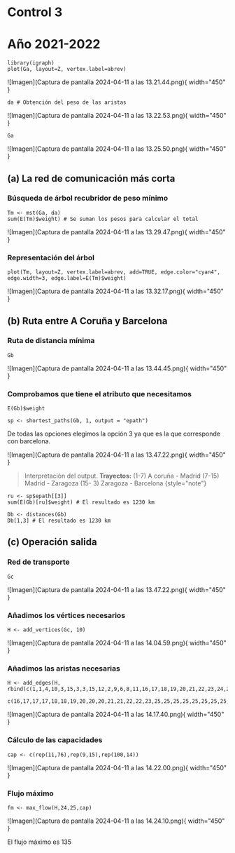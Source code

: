 # Control 3

# Año 2021-2022

``` 
library(igraph)
plot(Ga, layout=Z, vertex.label=abrev)
```

![Imagen](Captura de pantalla 2024-04-11 a las 13.21.44.png){ width="450" }

``` 
da # Obtención del peso de las aristas
```

![Imagen](Captura de pantalla 2024-04-11 a las 13.22.53.png){ width="450" }

```
Ga
```

![Imagen](Captura de pantalla 2024-04-11 a las 13.25.50.png){ width="450" }

## (a) La red de comunicación más corta

### Búsqueda de árbol recubridor de peso mínimo

```
Tm <- mst(Ga, da)
sum(E(Tm)$weight) # Se suman los pesos para calcular el total
```

![Imagen](Captura de pantalla 2024-04-11 a las 13.29.47.png){ width="450" }

### Representación del árbol

```
plot(Tm, layout=Z, vertex.label=abrev, add=TRUE, edge.color="cyan4", edge.width=3, edge.label=E(Tm)$weight)
```

![Imagen](Captura de pantalla 2024-04-11 a las 13.32.17.png){ width="450" }

## (b) Ruta entre A Coruña y Barcelona

### Ruta de distancia mínima

```
Gb
```

![Imagen](Captura de pantalla 2024-04-11 a las 13.44.45.png){ width="450" }

### Comprobamos que tiene el atributo que necesitamos

```
E(Gb)$weight

sp <- shortest_paths(Gb, 1, output = "epath")
```

De todas las opciones elegimos la opción 3 ya que es la que corresponde con barcelona.

![Imagen](Captura de pantalla 2024-04-11 a las 13.47.22.png){ width="450" }

> Interpretación del output.
> **Trayectos:**
> (1-7) A coruña - Madrid
> (7-15) Madrid - Zaragoza
> (15- 3) Zaragoza - Barcelona
> {style="note"}

```
ru <- sp$epath[[3]]
sum(E(Gb)[ru]$weight) # El resultado es 1230 km
```

```
Db <- distances(Gb)
Db[1,3] # El resultado es 1230 km
```

## (c) Operación salida

### Red de transporte

```
Gc
````

![Imagen](Captura de pantalla 2024-04-11 a las 13.47.22.png){ width="450" }

### Añadimos los vértices necesarios

```
H <- add_vertices(Gc, 10)
```

![Imagen](Captura de pantalla 2024-04-11 a las 14.04.59.png){ width="450" }

### Añadimos las aristas necesarias

```
H <- add_edges(H, rbind(c(1,1,4,10,3,15,3,3,15,12,2,9,6,8,11,16,17,18,19,20,21,22,23,24,24,24,24,24,24),
                        c(16,17,17,17,18,18,19,20,20,20,21,21,22,22,23,25,25,25,25,25,25,25,25,3,7,8,11,12,15)))
```

![Imagen](Captura de pantalla 2024-04-11 a las 14.17.40.png){ width="450" }

### Cálculo de las capacidades

```
cap <- c(rep(11,76),rep(9,15),rep(100,14))
```

![Imagen](Captura de pantalla 2024-04-11 a las 14.22.00.png){ width="450" }

### Flujo máximo

```
fm <- max_flow(H,24,25,cap)
```

![Imagen](Captura de pantalla 2024-04-11 a las 14.24.10.png){ width="450" }

El flujo máximo es 135

